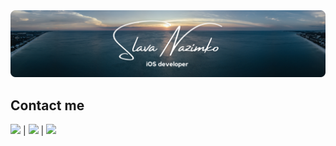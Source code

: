 <img src="banner-rounded.png"/>

## Contact me
[<img src="linkedin.png" width="56"/>](https://www.linkedin.com/in/bytepixelmelody "https://www.linkedin.com/in/bytepixelmelody") | [<img src="telegram.png" width="56"/>](https://t.me/bytepixelmelody "https://t.me/bytepixelmelody") | [<img src="mail.png" width="56"/>](mailto:bytepixelmelody@gmail.com "bytepixelmelody@gmail.com")
